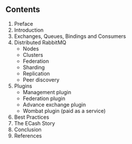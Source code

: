 ﻿## Contents
1. Preface
2. Introduction
3. Exchanges, Queues, Bindings and Consumers
4. Distributed RabbitMQ
    * Nodes
    * Clusters
    * Federation
    * Sharding
    * Replication
    * Peer discovery
8. Plugins
    * Management plugin
    * Federation plugin
    * Advance exchange plugin
    * Wombat plugin (paid as a service)
9. Best Practices
10. The ECash Story
11. Conclusion
12. References


